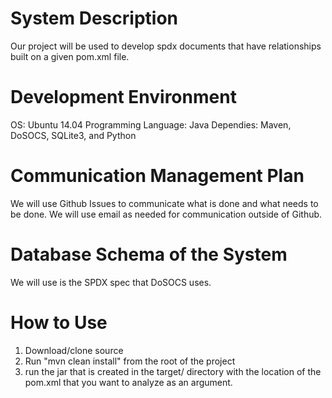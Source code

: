 # System Description

Our project will be used to develop spdx documents that have relationships built on a given pom.xml file.  

# Development Environment

OS: Ubuntu 14.04
Programming Language: Java
Dependies: Maven, DoSOCS, SQLite3, and Python

# Communication Management Plan

We will use Github Issues to communicate what is done and what needs to be done. We will use email as needed for communication outside of Github.

# Database Schema of the System

We will use is the SPDX spec that DoSOCS uses.


# How to Use

1. Download/clone source
2. Run "mvn clean install" from the root of the project
3. run the jar that is created in the target/ directory with the location of the pom.xml that you want to analyze as an argument. 